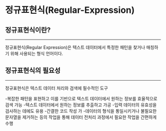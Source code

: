 # 정규표현식(Regular-Expression)
## 정규표현식이란?
----------
정규표현식(Regular Expression)은 텍스트 데이터에서 특정한 패턴을 찾거나 매칭하기 위해 사용되는 형식 언어이다.

## 정규표현식의 필요성
----------
정규표현식은 텍스트 데이터 처리와 검색에 필수적인 도구

-복잡한 패턴을 표현하고 이를 기반으로 텍스트 데이터에서 원하는 정보를 효율적으로 검색 가능
-텍스트 데이터에서 원하는 정보를 추출하고 가공 
-입력 데이터의 유효성을 검사하는 데에도 유용
-간결한 코드 작성 가
-데이터의 형식을 통일시키거나 불필요한 문자열을 제거하는 등의 작업을 통해 데이터 전처리 과정에서 필요한 작업을 간편하게 수행
